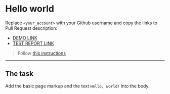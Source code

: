 # Hello world
Replace `<your_account>` with your Github username and copy the links to Pull Request description:
- [DEMO LINK](https://NataliyaAn>.github.io/layout_hello-world/)
- [TEST REPORT LINK](https://<NataliyaAn>.github.io/layout_hello-world/report/html_report/)

> Follow [this instructions](https://mate-academy.github.io/layout_task-guideline/#how-to-solve-the-layout-tasks-on-github)
___

## The task
Add the basic page markup and the text `Hello, world!` into the body.
